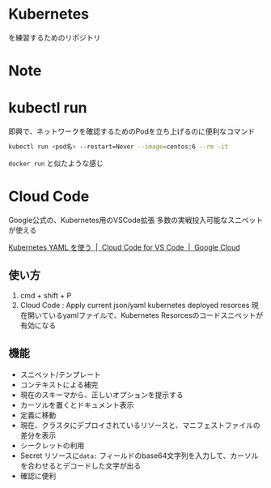 # Kubernetes
を練習するためのリポジトリ

# Note

# kubectl run

即興で、ネットワークを確認するためのPodを立ち上げるのに便利なコマンド

```bash
kubectl run <pod名> --restart=Never --image=centos:6 --rm -it 
```

`docker run` と似たような感じ

# Cloud Code

Google公式の、Kubernetes用のVSCode拡張
多数の実戦投入可能なスニペットが使える

[Kubernetes YAML を使う  |  Cloud Code for VS Code  |  Google Cloud](https://cloud.google.com/code/docs/vscode/yaml-editing?hl=ja)

## 使い方
1. cmd + shift + P
2. Cloud Code : Apply current json/yaml kubernetes deployed resorces
現在開いているyamlファイルで、Kubernetes Resorcesのコードスニペットが有効になる

## 機能
- スニペット/テンプレート
- コンテキストによる補完
- 現在のスキーマから、正しいオプションを提示する
- カーソルを置くとドキュメント表示
- 定義に移動
- 現在、クラスタにデプロイされているリソースと、マニフェストファイルの差分を表示
- シークレットの利用
- Secret リソースに`data:` フィールドのbase64文字列を入力して、カーソルを合わせるとデコードした文字が出る
- 確認に便利